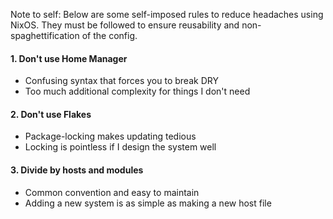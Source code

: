 Note to self: Below are some self-imposed rules to reduce headaches using NixOS. They must be followed to ensure reusability and non-spaghettification of the config.

#### 1. Don't use Home Manager
- Confusing syntax that forces you to break DRY
- Too much additional complexity for things I don't need

#### 2. Don't use Flakes
- Package-locking makes updating tedious
- Locking is pointless if I design the system well

#### 3. Divide by hosts and modules
- Common convention and easy to maintain
- Adding a new system is as simple as making a new host file
